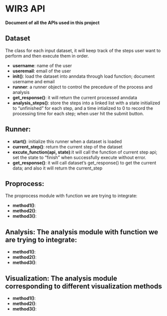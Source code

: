 # WIR3 API
**Document of all the APIs used in this project**

## Dataset
The class for each input dataset, it will keep track of the steps user want to perform and then execute them in order.
- **username**: name of the user
- **useremail**: email of the user
- **init()**: load the dataset into anndata through load function; document username and email
- **runner**: a runner object to control the precedure of the process and analysis
- **get_response()**: it will return the current processed anndata
- **analysis_steps()**: store the steps into a linked list with a state initialized to “unfinished” for each step, and a time intialized to 0 to record the processing time for each step; when user hit the submit button.

## Runner:
- **start()**: initialize this runner when a dataset is loaded
- **current_step()**: return the current step of the dataset
- **excute_function(api, state)**:it will call the function of current step api; set the state to “finish” when successfully execute without error.
- **get_response()**: it will call dataset’s get_response() to get the current data; and also it will return the current_step

## Proprocess:
The proprocess module with function we are trying to integrate:
- **method1()**:
- **method2()**:
- **method3()**:


## Analysis: The analysis module with function we are trying to integrate:
- **method1()**:
- **method2()**:
- **method3()**:

## Visualization: The analysis module corresponding to different visualization methods
- **method1()**:
- **method2()**:
- **method3()**:
